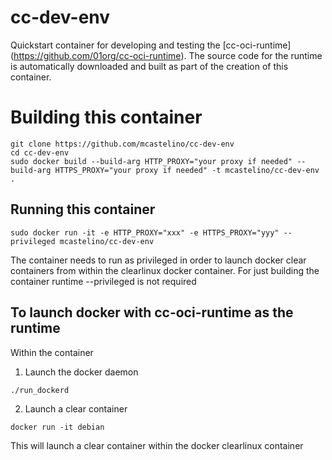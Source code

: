 # cc-dev-env

Quickstart container for developing and testing the [cc-oci-runtime] (https://github.com/01org/cc-oci-runtime). The source code for the runtime is automatically downloaded and built as part of the creation of this container.

# Building this container

```
git clone https://github.com/mcastelino/cc-dev-env
cd cc-dev-env
sudo docker build --build-arg HTTP_PROXY="your proxy if needed" --build-arg HTTPS_PROXY="your proxy if needed" -t mcastelino/cc-dev-env .
```


Running this container
------------------------------
```
sudo docker run -it -e HTTP_PROXY="xxx" -e HTTPS_PROXY="yyy" --privileged mcastelino/cc-dev-env
```

The container needs to run as privileged in order to launch docker clear containers from within the clearlinux docker container. 
For just building the container runtime --privileged is not required

To launch docker with cc-oci-runtime as the runtime 
--------------------------------------------------------------------
Within the container

1. Launch the docker daemon
```
./run_dockerd
```
2. Launch a clear container
```
docker run -it debian
```

This will launch a clear container within the docker clearlinux container

